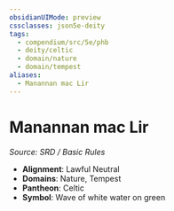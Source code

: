 ```yaml
---
obsidianUIMode: preview
cssclasses: json5e-deity
tags:
  - compendium/src/5e/phb
  - deity/celtic
  - domain/nature
  - domain/tempest
aliases:
  - Manannan mac Lir
---
```

# Manannan mac Lir
*Source: SRD / Basic Rules* 

- **Alignment**: Lawful Neutral
- **Domains**: Nature, Tempest
- **Pantheon**: Celtic
- **Symbol**: Wave of white water on green